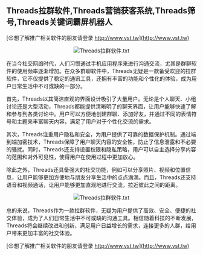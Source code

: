 ## **Threads拉群软件,Threads营销获客系统,Threads筛号,Threads关键词霸屏机器人**

[😍想了解推广相关软件的朋友请登录 http://www.vst.tw](http://www.vst.tw)

 <center><img src="https://vst.tw/MP4/tuiguang/png/6.png" alt="Threads拉群软件.txt"></center>

在当今社交网络时代，人们习惯通过手机应用程序来进行沟通交流，尤其是群聊软件的使用频率逐渐增加。在众多群聊软件中，Threads无疑是一款备受欢迎的拉群软件，它不仅提供了稳定的通讯工具，还拥有丰富的功能和个性化的体验，成为用户日常生活中不可或缺的一部分。

首先，Threads以其简洁直观的界面设计吸引了大量用户。无论是个人聊天、小组讨论还是大型活动，Threads都能提供清晰明了的聊天界面，让用户能够快速了解和参与到各类讨论中。用户可以方便地创建群聊、添加好友，并通过不同的表情符号和主题来丰富聊天内容，满足了用户对于个性化交流的需求。

其次，Threads注重用户隐私和安全，为用户提供了可靠的数据保护机制。通过端到端加密技术，Threads保障了用户聊天内容的安全性，防止了信息泄露和不必要的骚扰。同时，Threads还支持设置权限和隐私策略，用户可以自主选择分享内容的范围和对外可见性，使得用户在使用过程中更加放心。

除此之外，Threads还具备强大的社交功能，例如可以分享照片、视频和位置信息，让用户能够更加方便地与朋友分享生活中的点点滴滴。而且，Threads还支持语音和视频通话，让用户能够更加直观地进行交流，拉近彼此之间的距离。

 <center><img src="https://vst.tw/MP4/tuiguang/png/8.png" alt="Threads拉群软件.txt"></center>

总的来说，Threads作为一款拉群软件，无疑为用户提供了高效、安全、便捷的社交体验，成为了人们日常生活中不可或缺的沟通工具。相信随着科技的不断发展，Threads将会继续改进和创新，满足用户日益增长的需求，连接更多的人群，给用户带来更加丰富的社交体验。

[😍想了解推广相关软件的朋友请登录 http://www.vst.tw](http://www.vst.tw)



